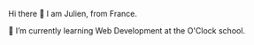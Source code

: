 Hi there 👋
I am Julien, from France.

🌱 I’m currently learning Web Development at the O'Clock school. 
